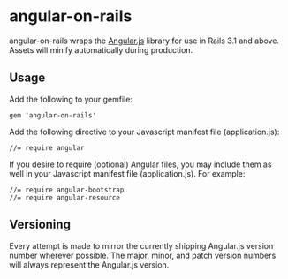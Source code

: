 # angular-on-rails

angular-on-rails wraps the [Angular.js](http://angularjs.org) library for use in Rails 3.1 and above. Assets will minify automatically during production.

## Usage

Add the following to your gemfile:

    gem 'angular-on-rails'

Add the following directive to your Javascript manifest file (application.js):

    //= require angular
    
If you desire to require (optional) Angular files, you may include them as well in your Javascript manifest file (application.js). For example:

	//= require angular-bootstrap
	//= require angular-resource

## Versioning

Every attempt is made to mirror the currently shipping Angular.js version number wherever possible.
The major, minor, and patch version numbers will always represent the Angular.js version.
